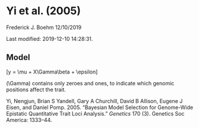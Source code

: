 Yi et al. (2005)
================
Frederick J. Boehm
12/10/2019

Last modified: 2019-12-10 14:28:31.

## Model

\[y = \mu + X\Gamma\beta + \epsilon\]

\(\Gamma\) contains only zeroes and ones, to indicate which genomic
positions affect the trait.

<div id="refs" class="references">

<div id="ref-yi2005bayesian">

Yi, Nengjun, Brian S Yandell, Gary A Churchill, David B Allison, Eugene
J Eisen, and Daniel Pomp. 2005. “Bayesian Model Selection for
Genome-Wide Epistatic Quantitative Trait Loci Analysis.” *Genetics* 170
(3). Genetics Soc America: 1333–44.

</div>

</div>
